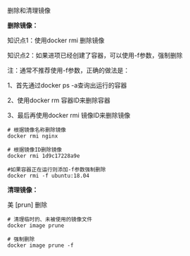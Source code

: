 删除和清理镜像

**删除镜像：**

知识点1：使用docker rmi 删除镜像

知识点2：如果进项已经创建了容器，可以使用-f参数，强制删除

注：通常不推荐使用-f参数，正确的做法是：

1、首先通过docker ps -a查询出运行的容器

2、使用docker rm 容器ID来删除容器

3、最后再使用docker rmi 镜像ID来删除镜像

```shell
# 根据镜像名称删除镜像
docker rmi nginx

# 根据镜像ID删除镜像
docker rmi 1d9c17228a9e

#如果容器正在运行则添加-f参数强制删除
docker rmi -f ubuntu:18.04
```



**清理镜像：**

美  [prun] 删除

```shell
# 清理临时的、未被使用的镜像文件
docker image prune

# 强制删除
docker image prune -f
```
